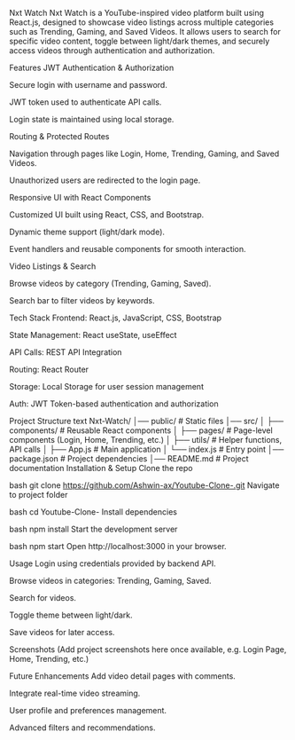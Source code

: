 Nxt Watch
Nxt Watch is a YouTube-inspired video platform built using React.js, designed to showcase video listings across multiple categories such as Trending, Gaming, and Saved Videos. It allows users to search for specific video content, toggle between light/dark themes, and securely access videos through authentication and authorization.

Features
JWT Authentication & Authorization

Secure login with username and password.

JWT token used to authenticate API calls.

Login state is maintained using local storage.

Routing & Protected Routes

Navigation through pages like Login, Home, Trending, Gaming, and Saved Videos.

Unauthorized users are redirected to the login page.

Responsive UI with React Components

Customized UI built using React, CSS, and Bootstrap.

Dynamic theme support (light/dark mode).

Event handlers and reusable components for smooth interaction.

Video Listings & Search

Browse videos by category (Trending, Gaming, Saved).

Search bar to filter videos by keywords.

Tech Stack
Frontend: React.js, JavaScript, CSS, Bootstrap

State Management: React useState, useEffect

API Calls: REST API Integration

Routing: React Router

Storage: Local Storage for user session management

Auth: JWT Token-based authentication and authorization

Project Structure
text
Nxt-Watch/
│── public/                 # Static files
│── src/
│   ├── components/         # Reusable React components
│   ├── pages/              # Page-level components (Login, Home, Trending, etc.)
│   ├── utils/              # Helper functions, API calls
│   ├── App.js              # Main application
│   └── index.js            # Entry point
│── package.json            # Project dependencies
│── README.md               # Project documentation
Installation & Setup
Clone the repo

bash
git clone https://github.com/Ashwin-ax/Youtube-Clone-.git
Navigate to project folder

bash
cd Youtube-Clone-
Install dependencies

bash
npm install
Start the development server

bash
npm start
Open http://localhost:3000 in your browser.

Usage
Login using credentials provided by backend API.

Browse videos in categories: Trending, Gaming, Saved.

Search for videos.

Toggle theme between light/dark.

Save videos for later access.

Screenshots
(Add project screenshots here once available, e.g. Login Page, Home, Trending, etc.)

Future Enhancements
Add video detail pages with comments.

Integrate real-time video streaming.

User profile and preferences management.

Advanced filters and recommendations.

